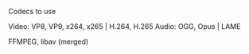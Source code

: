 Codecs to use

Video: VP8, VP9, x264, x265 | H.264, H.265
Audio: OGG, Opus | LAME

FFMPEG, libav (merged)